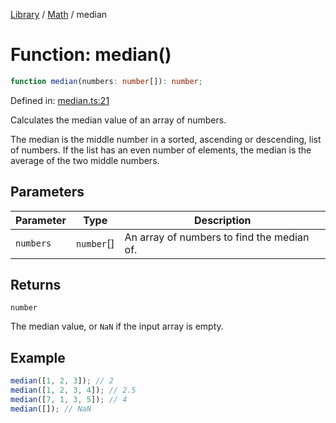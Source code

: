 <!-- markdownlint-disable -->
<!-- cspell: disable -->
[Library](../index.md) / [Math](./index.md) / median

# Function: median()

```ts
function median(numbers: number[]): number;
```

Defined in: [median.ts:21](https://github.com/technobuddha/library/blob/main/src/median.ts#L21)

Calculates the median value of an array of numbers.

The median is the middle number in a sorted, ascending or descending, list of numbers.
If the list has an even number of elements, the median is the average of the two middle numbers.

## Parameters

| Parameter | Type | Description |
| ------ | ------ | ------ |
| `numbers` | `number`[] | An array of numbers to find the median of. |

## Returns

`number`

The median value, or `NaN` if the input array is empty.

## Example

```typescript
median([1, 2, 3]); // 2
median([1, 2, 3, 4]); // 2.5
median([7, 1, 3, 5]); // 4
median([]); // NaN
```

